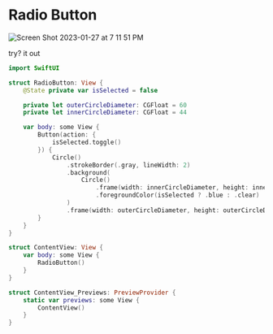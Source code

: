 # Radio Button 

![Screen Shot 2023-01-27 at 7 11 51 PM](https://user-images.githubusercontent.com/1819208/215228776-c7a87e88-679e-4d19-9f28-ba87217895fb.png)

try? it out 

```swift
import SwiftUI

struct RadioButton: View {
    @State private var isSelected = false

    private let outerCircleDiameter: CGFloat = 60
    private let innerCircleDiameter: CGFloat = 44

    var body: some View {
        Button(action: {
            isSelected.toggle()
        }) {
            Circle()
                .strokeBorder(.gray, lineWidth: 2)
                .background(
                    Circle()
                        .frame(width: innerCircleDiameter, height: innerCircleDiameter)
                        .foregroundColor(isSelected ? .blue : .clear)
                )
                .frame(width: outerCircleDiameter, height: outerCircleDiameter)
        }
    }
}

struct ContentView: View {
    var body: some View {
        RadioButton()
    }
}

struct ContentView_Previews: PreviewProvider {
    static var previews: some View {
        ContentView()
    }
}
```
